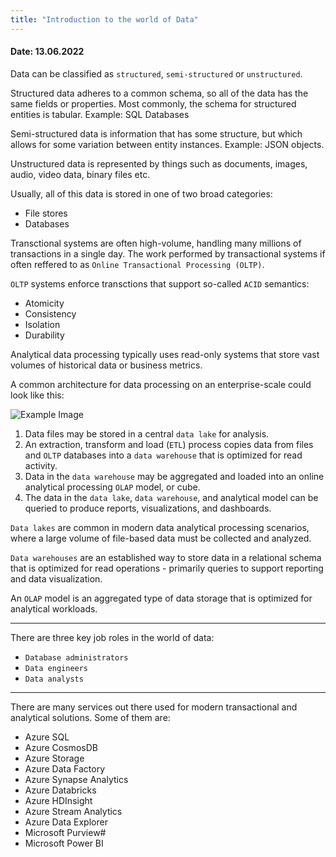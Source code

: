```yaml
---
title: "Introduction to the world of Data"
---
```

#### Date: 13.06.2022
Data can be classified as `structured`, `semi-structured` or `unstructured`.

Structured data adheres to a common schema, so all of the data has the same fields or properties. Most commonly, the schema for structured entities is tabular. Example: SQL Databases

Semi-structured data is information that has some structure, but which allows for some variation between entity instances. Example: JSON objects.

Unstructured data is represented by things such as documents, images, audio, video data, binary files etc.

Usually, all of this data is stored in one of two broad categories:
- File stores
- Databases

Transctional systems are often high-volume, handling many millions of transactions in a single day. The work performed by transactional systems if often reffered to as `Online Transactional Processing (OLTP)`.

`OLTP` systems enforce transctions that support so-called `ACID` semantics:
- Atomicity
- Consistency
- Isolation
- Durability

Analytical data processing typically uses read-only systems that store vast volumes of historical data or business metrics.

A common architecture for data processing on an enterprise-scale could look like this:

![Example Image](https://docs.microsoft.com/en-us/learn/wwl-data-ai/explore-core-data-concepts/media/analytical-processing.png)

1. Data files may be stored in a central `data lake` for analysis.
2. An extraction, transform and load (`ETL`) process copies data from files and `OLTP` databases into a `data warehouse` that is optimized for read activity.
3. Data in the `data warehouse` may be aggregated and loaded into an online analytical processing `OLAP` model, or cube.
4. The data in the `data lake`, `data warehouse`, and analytical model can be queried to produce reports, visualizations, and dashboards.

`Data lakes` are common in modern data analytical processing scenarios, where a large volume of file-based data must be collected and analyzed.

`Data warehouses` are an established way to store data in a relational schema that is optimized for read operations - primarily queries to support reporting and data visualization.

An `OLAP` model is an aggregated type of data storage that is optimized for analytical workloads.

---

There are three key job roles in the world of data:
- `Database administrators`
- `Data engineers`
- `Data analysts`

---
There are many services out there used for modern transactional and analytical solutions. Some of them are:
- Azure SQL
- Azure CosmosDB
- Azure Storage
- Azure Data Factory
- Azure Synapse Analytics
- Azure Databricks
- Azure HDInsight
- Azure Stream Analytics
- Azure Data Explorer
- Microsoft Purview#
- Microsoft Power BI